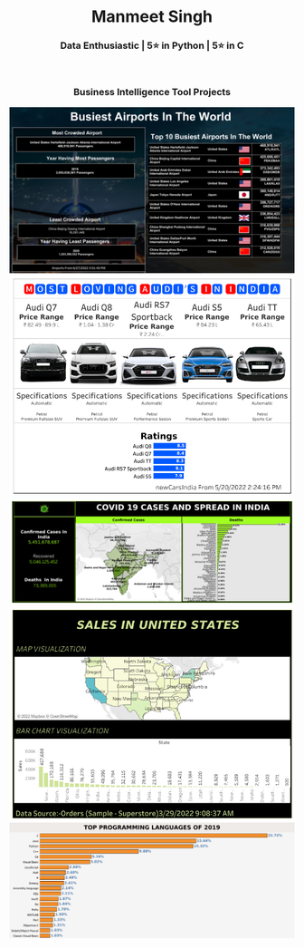 <h1 align="center">Manmeet Singh</h1>
<h3 align="center">Data Enthusiastic | 5⭐ in Python |  5⭐ in C </h3>
<img style="padding-left:600px ;" src="https://linksinternational.com/wp-content/uploads/2020/09/Tableau-Logo.png" alt="" width="120px"  > 
<h3 align="center">Business Intelligence Tool Projects</h3>

<img src="air.png" alt="">
<img src="Dashboard 1 (4).png" alt="">
<img src="covid.png" alt="">
<img src="usSales (2).png" alt="">
<img src="Sheet 3.png" alt="">
